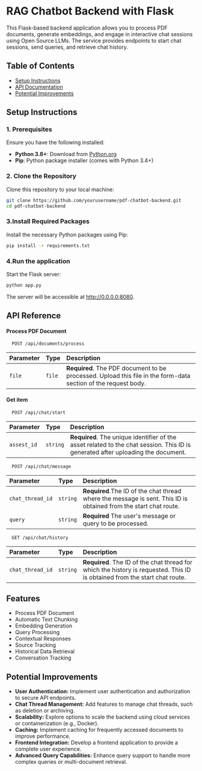 # RAG Chatbot Backend with Flask
This Flask-based backend application allows you to process PDF documents, generate embeddings, and engage in interactive chat sessions using Open Source LLMs. The service provides endpoints to start chat sessions, send queries, and retrieve chat history.

## Table of Contents

- [Setup Instructions](#setup-instructions)
- [API Documentation](#api-documentation)
- [Potential Improvements](#potential-improvements)

## Setup Instructions

### 1. Prerequisites

Ensure you have the following installed:
- **Python 3.8+**: Download from [Python.org](https://www.python.org/downloads/)
- **Pip**: Python package installer (comes with Python 3.4+)

### 2. Clone the Repository

Clone this repository to your local machine:

```bash
git clone https://github.com/yourusername/pdf-chatbot-backend.git
cd pdf-chatbot-backend
```

 ### 3.Install Required Packages
 Install the necessary Python packages using Pip:
 ```bash
 pip install -r requirements.txt
 ```
 ### 4.Run the application
 Start the Flask server:
 ```bash
 python app.py
 ```

The server will be accessible at http://0.0.0.0:8080.


## API Reference

#### Process PDF Document

```http
  POST /api/documents/process
```

| Parameter | Type     | Description                |
| :-------- | :------- | :------------------------- |
| `file` | `file` | **Required**. The PDF document to be processed. Upload this file in the form-data section of the request body. |

#### Get item

```http
  POST /api/chat/start
```

| Parameter | Type     | Description                       |
| :-------- | :------- | :-------------------------------- |
| `assest_id`      | `string` | **Required**. The unique identifier of the asset related to the chat session. This ID is generated after uploading the document. |


```http
  POST /api/chat/message
```
| Parameter | Type     | Description                       |
| :-------- | :------- | :-------------------------------- |
| `chat_thread_id`      | `string` | **Required**.The ID of the chat thread where the message is sent. This ID is obtained from the start chat route.
| `query`      | `string` | **Required** The user's message or query to be processed.

```http
  GET /api/chat/history
```
| Parameter | Type     | Description                       |
| :-------- | :------- | :-------------------------------- |
| `chat_thread_id`      | `string` | **Required**. The ID of the chat thread for which the history is requested. This ID is obtained from the start chat route.

## Features

- Process PDF Document
- Automatic Text Chunking
- Embedding Generation
- Query Processing
- Contextual Responses
- Source Tracking
- Historical Data Retrieval
- Conversation Tracking


## Potential Improvements

* **User Authentication:** Implement user authentication and authorization to secure API endpoints.
* **Chat Thread Management:** Add features to manage chat threads, such as deletion or archiving.
* **Scalability:** Explore options to scale the backend using cloud services or containerization (e.g., Docker).
* **Caching:** Implement caching for frequently accessed documents to improve performance.
* **Frontend Integration:** Develop a frontend application to provide a complete user experience.
* **Advanced Query Capabilities:** Enhance query support to handle more complex queries or multi-document retrieval.
